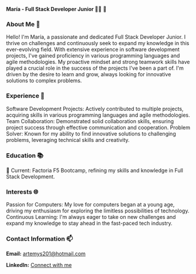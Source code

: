 **María - Full Stack Developer Junior 👩‍💻** 👋 
### About Me 🌟
Hello! I'm María, a passionate and dedicated Full Stack Developer Junior. I thrive on challenges and continuously seek to expand my knowledge in this ever-evolving field. With extensive experience in software development projects, I've gained proficiency in various programming languages and agile methodologies. My proactive mindset and strong teamwork skills have played a crucial role in the success of the projects I've been a part of. I'm driven by the desire to learn and grow, always looking for innovative solutions to complex problems.

### Experience 💼
Software Development Projects: Actively contributed to multiple projects, acquiring skills in various programming languages and agile methodologies.
Team Collaboration: Demonstrated solid collaboration skills, ensuring project success through effective communication and cooperation.
Problem Solver: Known for my ability to find innovative solutions to challenging problems, leveraging technical skills and creativity.

### Education 📚
🌱 Current: Factoria F5 Bootcamp, refining my skills and knowledge in Full Stack Development.

### Interests 🌐
Passion for Computers: My love for computers began at a young age, driving my enthusiasm for exploring the limitless possibilities of technology.
Continuous Learning: I'm always eager to take on new challenges and expand my knowledge to stay ahead in the fast-paced tech industry.

### Contact Information 📫

**Email:** artemys201@hotmail.com

**LinkedIn:** [ Connect with me](https://www.linkedin.com/in/maria-espartero/)

<!--
**maesga1/maesga1** is a ✨ _special_ ✨ repository because its `README.md` (this file) appears on your GitHub profile.

Here are some ideas to get you started:

- 🔭 I’m currently working on ...
- 🌱 I’m currently learning ...
- 👯 I’m looking to collaborate on ...
- 🤔 I’m looking for help with ...
- 💬 Ask me about ...
- 📫 How to reach me: ...
- 😄 Pronouns: ...
- ⚡ Fun fact: ...
-->

